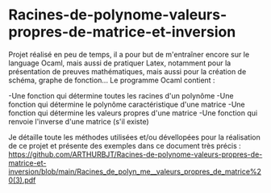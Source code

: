 # Racines-de-polynome-valeurs-propres-de-matrice-et-inversion

Projet réalisé en peu de temps, il a pour but de m'entraîner encore sur le language Ocaml, mais aussi de pratiquer Latex, notamment pour la présentation de preuves mathématiques, mais aussi pour la création de schéma, graphe de fonction... 
Le programme Ocaml contient :

-Une fonction qui détermine toutes les racines d'un polynôme
-Une fonction qui détermine le polynôme caractéristique d'une matrice
-Une fonction qui détermine les valeurs propres d'une matrice
-Une fonction qui renvoie l'inverse d'une matrice (s'il existe)

Je détaille toute les méthodes utilisées et/ou dévellopées pour la réalisation de ce projet et présente des exemples dans ce document très précis :
https://github.com/ARTHURBJT/Racines-de-polynome-valeurs-propres-de-matrice-et-inversion/blob/main/Racines_de_polyn_me__valeurs_propres_de_matrice%20(3).pdf
